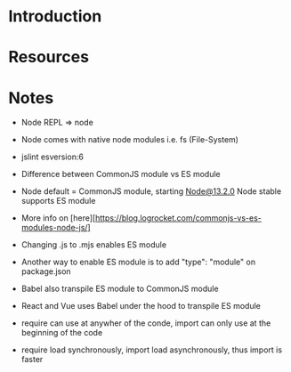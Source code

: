 # Introduction

# Resources

# Notes

- Node REPL => node
- Node comes with native node modules i.e. fs (File-System)
- jslint esversion:6

- Difference between CommonJS module vs ES module
- Node default = CommonJS module, starting Node@13.2.0 Node stable supports ES module
- More info on [here][https://blog.logrocket.com/commonjs-vs-es-modules-node-js/]
- Changing .js to .mjs enables ES module
- Another way to enable ES module is to add "type": "module" on package.json
- Babel also transpile ES module to CommonJS module
- React and Vue uses Babel under the hood to transpile ES module

- require can use at anywher of the conde, import can only use at the beginning of the code
- require load synchronously, import load asynchronously, thus import is faster
